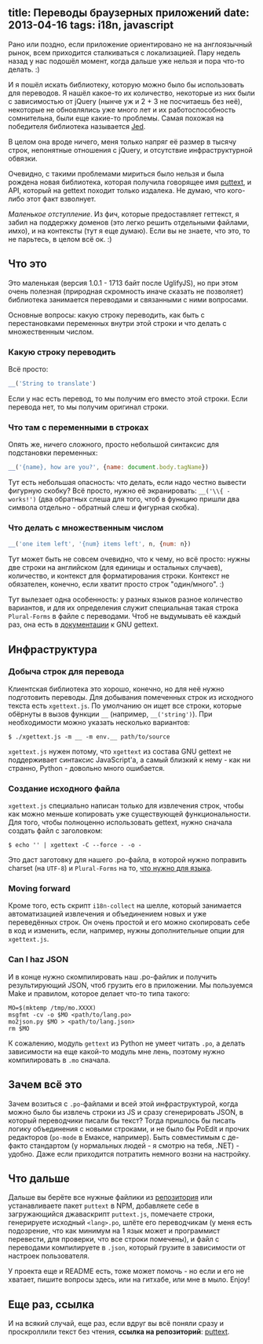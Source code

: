 title: Переводы браузерных приложений
date: 2013-04-16
tags: i18n, javascript
----

Рано или поздно, если приложение ориентировано не на англоязычный рынок, всем
приходится сталкиваться с локализацией. Пару недель назад у нас подошëл момент,
когда дальше уже нельзя и пора что-то делать. :)

И я пошëл искать библиотеку, которую можно было бы использовать для переводов. Я
нашëл какое-то их количество, некоторые из них были с зависимостью от jQuery
(нынче уж и 2 + 3 не посчитаешь без неë), некоторые не обновлялись уже много лет
и их работоспособность сомнительна, были еще какие-то проблемы. Самая похожая на
победителя библиотека называется [Jed](http://slexaxton.github.io/Jed/).

В целом она вроде ничего, меня только напряг еë размер в тысячу строк,
непонятные отношения с jQuery, и отсутствие инфраструктурной обвязки.

Очевидно, с такими проблемами мириться было нельзя и была рождена новая
библиотека, которая получила говорящее имя
[puttext](https://github.com/socialabs/puttext), и API, который на gettext
походит только издалека. Не думаю, что кого-либо этот факт взволнует.

*Маленькое отступление*. Из фич, которые предоставляет геттекст, я забил на
поддержку доменов (это легко решить отдельными файлами, имхо), и на контексты
(тут я еще думаю). Если вы не знаете, что это, то не парьтесь, в целом всë
ок. :)

## Что это

Это маленькая (версия 1.0.1 - 1713 байт после UglifyJS), но при этом очень
полезная (природная скромность иначе сказать не позволяет) библиотека занимается
переводами и связанными с ними вопросами.

Основные вопросы: какую строку переводить, как быть с перестановками переменных
внутри этой строки и что делать с множественным числом.

### Какую строку переводить

Всë просто:

```javascript
__('String to translate')
```

Если у нас есть перевод, то мы получим его вместо этой строки. Если перевода
нет, то мы получим оригинал строки.

### Что там с переменными в строках

Опять же, ничего сложного, просто небольшой синтаксис для подстановки
переменных:

```javascript
__('{name}, how are you?', {name: document.body.tagName})
```

Тут есть небольшая опасность: что делать, если надо честно вывести фигурную
скобку? Всë просто, нужно еë экранировать: `__('\\{ - works!')` (два обратных
слеша для того, чтоб в функцию пришли два символа отдельно - обратный слеш и
фигурная скобка).

### Что делать с множественным числом

```javascript
__('one item left', '{num} items left', n, {num: n})
```

Тут может быть не совсем очевидно, что к чему, но всë просто: нужны две строки
на английском (для единицы и остальных случаев), количество, и контекст для
форматирования строки. Контекст не обязателен, конечно, если хватит просто строк
"один/много". :)

Тут вылезает одна особенность: у разных языков разное количество вариантов, и
для их определения служит специальная такая строка `Plural-Forms` в файле с
переводами. Чтоб не выдумывать еë каждый раз, она есть в [документации][1] к GNU
gettext.

[1]: http://www.gnu.org/software/gettext/manual/html_node/Plural-forms.html

## Инфраструктура

### Добыча строк для перевода

Клиентская библиотека это хорошо, конечно, но для неë нужно подготовить
переводы. Для добывания помеченных строк из исходного текста есть
`xgettext.js`. По умолчанию он ищет все строки, которые обëрнуты в вызов функции
`__` (например, `__('string')`). При необходимости можно указать несколько
вариантов:

```shell
$ ./xgettext.js -m __ -m env.__ path/to/source
```

`xgettext.js` нужен потому, что `xgettext` из состава GNU gettext не
поддерживает синтаксис JavaScript'а, а самый близкий к нему - как ни странно,
Python - довольно много ошибается.

### Создание исходного файла

`xgettext.js` специально написан только для извлечения строк, чтобы как можно
меньше копировать уже существующей функциональности. Для того, чтобы полноценно
использовать gettext, нужно сначала создать файл с заголовком:

```shell
$ echo '' | xgettext -C --force - -o -
```

Это даст заготовку для нашего .po-файла, в которой нужно поправить charset (на
`UTF-8`) и `Plural-Forms` на то, [что нужно для языка][1].

### Moving forward

Кроме того, есть скрипт `i18n-collect` на шелле, который занимается
автоматизацией извлечения и объединением новых и уже переведëнных строк. Он
очень простой и его можно скопировать себе в код и изменить, если, например,
нужны дополнительные опции для `xgettext.js`.

### Can I haz JSON

И в конце нужно скомпилировать наш .po-файлик и получить результирующий JSON,
чтоб грузить его в приложении. Мы пользуемся Make и правилом, которое делает
что-то типа такого:

```shell
MO=$(mktemp /tmp/mo.XXXX)
msgfmt -cv -o $MO <path/to/lang.po>
mo2json.py $MO > <path/to/lang.json>
rm $MO
```

К сожалению, модуль `gettext` из Python не умеет читать `.po`, а делать
зависимости на еще какой-то модуль мне лень, поэтому нужно компилировать в `.mo`
сначала.

## Зачем всë это

Зачем возиться с `.po`-файлами и всей этой инфраструктурой, когда можно было бы
извлечь строки из JS и сразу сгенерировать JSON, в который переводчики писали бы
текст? Тогда пришлось бы писать логику объединения с новыми строками, и не было
бы PoEdit и прочих редакторов (`po-mode` в Емаксе, например). Быть совместимым с
де-факто стандартом (у нормальных людей - я смотрю на тебя, .NET) - удобно. Даже
если приходится потратить немного возни на настройку.

## Что дальше

Дальше вы берëте все нужные файлики из [репозитория][puttext] или устанавливаете
пакет `puttext` в NPM, добавляете себе в загружающийся джаваскрипт `puttext.js`,
помечаете строки, генерируете исходный `<lang>.po`, шлëте его переводчикам (у
меня есть подозрение, что как минимум на 1 язык может и программист перевести,
для проверки, что все строки помечены), и файл с переводами компилируете в
`.json`, который грузите в зависимости от настроек пользователя.

У проекта еще и README есть, тоже может помочь - но если и его не хватает,
пишите вопросы здесь, или на гитхабе, или мне в мыло. Enjoy!

## Еще раз, ссылка

И на всякий случай, еще раз, если вдруг вы всë поняли сразу и проскроллили текст
без чтения, **ссылка на репозиторий**: [puttext][].

[puttext]: https://github.com/socialabs/puttext
